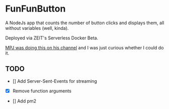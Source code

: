 # FunFunButton

A NodeJs app that counts the number of button clicks and displays them, all without variables (well, kinda).

Deployed via ZEIT's Serverless Docker Beta.

[MPJ was doing this on his channel](https://www.youtube.com/watch?v=TKFi3f_W33k) and I was just curious whether I could do it.

## TODO

- [] Add Server-Sent-Events for streaming
- [x] Remove function arguments
- [] Add pm2
